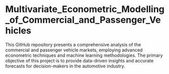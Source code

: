 # Multivariate_Econometric_Modelling_of_Commercial_and_Passenger_Vehicles
This GitHub repository presents a comprehensive analysis of the commercial and passenger vehicle markets, employing advanced econometric techniques and machine learning methodologies. The primary objective of this project is to provide data-driven insights and accurate forecasts for decision-makers in the automotive industry.
